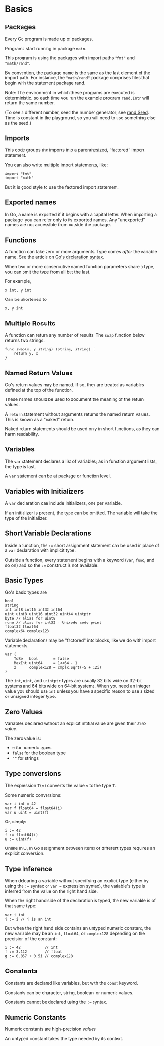 # Basics

## Packages
Every Go program is made up of packages.

Programs start running in package `main`.

This program is using the packages with import paths `"fmt"` and `"math/rand"`.

By convention, the package name is the same as the last element of the import path. For instance, the `"math/rand"` package comprises files that begin with the statement package rand.

Note: The environment in which these programs are executed is deterministic, so each time you run the example program `rand.Intn` will return the same number.

(To see a different number, seed the number generator; see [rand.Seed](https://pkg.go.dev/math/rand#Seed). Time is constant in the playground, so you will need to use something else as the seed.)

## Imports

This code groups the imports into a parenthesized, "factored" import statement.

You can also write multiple import statements, like:

```
import "fmt"
import "math"
```

But it is good style to use the factored import statement.

## Exported names

In Go, a name is exported if it begins with a capital letter. When importing a package, you can refer only to its exported names. Any "unexported" names are not accessible from outside the package.

## Functions

A function can take zero or more arguments. Type comes *after* the variable name. See the article on [Go's declaration syntax](https://blog.golang.org/gos-declaration-syntax).

When two or more consercutive named function parameters share a type, you can omit the type from all but the last.

For example,

```
x int, y int
```

Can be shortened to
```
x, y int
```

## Multiple Results

A function can return any number of results. The `swap` function below returns two strings.

```
func swap(x, y string) (string, string) {
	return y, x
}
```

## Named Return Values

Go's return values may be named. If so, they are treated as variables defined at the top of the function.

These names should be used to document the meaning of the return values.

A `return` statement without arguments returns the named return values. This is known as a "naked" return.

Naked return statements should be used only in short functions, as they can harm readability.

## Variables

The `var` statement declares a list of variables; as in function argument lists, the type is last.

A `var` statement can be at package or function level.

## Variables with Initializers

A `var` declaration can include initializers, one per variable.

If an initializer is present, the type can be omitted. The variable will take the type of the initializer.

## Short Variable Declarations

Inside a function, the `:=` short assignment statement can be used in place of a `var` declaration with implicit type.

Outside a function, every statement begins with a keyword (`var`, `func`, and so on) and so the `:=` construct is not available.

## Basic Types

Go's basic types are

```
bool
string
int int8 int16 int32 int64
uint uint8 uint16 uint32 uint64 uintptr
byte // alias for uint8
rune // alias for int32 - Unicode code point
float32 float64
complex64 complex128
```

Variable declarations may be "factored" into blocks, like we do with import statements.

```
var (
	ToBe   bool       = false
	MaxInt uint64     = 1<<64 - 1
	z      complex128 = cmplx.Sqrt(-5 + 12i)
)
```

The `int`, `uint`, and `unintptr` types are usually 32 bits wide on 32-bit systems and 64 bits wide on 64-bit systems. When you need an integer value you should use `int` unless you have a specific reason to use a sized or unsigned integer type.

## Zero Values

Variables declared without an explicit intitial value are given their *zero value*.

The zero value is:
- `0` for numeric types
- `false` for the boolean type
- `""` for strings

## Type conversions

The expression `T(v)` converts the value `v` to the type `T`.

Some numeric conversions:
```
var i int = 42
var f float64 = float64(i)
var u uint = uint(f)
```

Or, simply:
```
i := 42
f := float64(i)
u := uint(f)
```

Unlike in C, in Go assignment between items of different types requires an explicit conversion.

## Type Inference

When delcaring a variable without specifying an explicit type (either by using the `:=` syntax or `var =` expression syntax), the variable's type is inferred from the value on the right hand side.

When the right hand side of the declaration is typed, the new variable is of that same type:

```
var i int
j := i // j is an int
```

But when the right hand side contains an untyped numeric constant, the new variable may be an `int`, `float64`, or `complex128` depending on the precision of the constant:

```
i := 42           // int
f := 3.142        // float
g := 0.867 + 0.5i // complex128
```

## Constants

Constants are declared like variables, but with the `const` keyword.

Constants can be character, string, boolean, or numeric values.

Constants cannot be declared using the `:=` syntax.

## Numeric Constants

Numeric constants are high-precision *values*

An untyped constant takes the type needed by its context.
